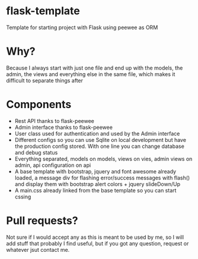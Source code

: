 flask-template
==============

Template for starting project with Flask using peewee as ORM



Why?
=====

Because I always start with just one file and end up with the models, the admin, the views and everything else in the same file, which makes it difficult to separate things after



Components
===========

- Rest API thanks to flask-peewee
- Admin interface thanks to flask-peewee
- User class used for authentication and used by the Admin interface
- Different configs so you can use Sqlite on local development but have the production config stored. With one line you can change database and debug status
- Everything separated, models on models, views on vies, admin views on admin, api configuration on api
- A base template with bootstrap, jquery and font awesome already loaded, a message div for flashing error/success messages with flash() and display them with bootstrap alert colors + jquery slideDown/Up
- A main.css already linked from the base template so you can start cssing


Pull requests?
===============

Not sure if I would accept any as this is meant to be used by me, so I will add stuff that probably I find useful, but if you got any question, request or whatever jsut contact me.
